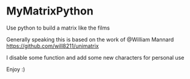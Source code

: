 # MyMatrixPython
Use python to build a matrix like the films

Generally speaking this is based on the work of @William Mannard <https://github.com/will8211/unimatrix>

I disable some function and add some new characters for personal use

Enjoy :)
